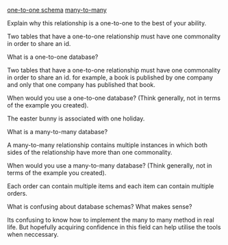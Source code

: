 [one-to-one schema](imgs/one_to_one.png)
[many-to-many](imgs/many_to_many.png)

Explain why this relationship is a one-to-one to the best of your ability.

Two tables that have a one-to-one relationship must have one commonality in order to share an id.


What is a one-to-one database?

Two tables that have a one-to-one relationship must have one commonality in order to share an id.
for example, a book is published by one company and only that one company has published that book.

When would you use a one-to-one database? (Think generally, not in terms of the example you created).

The easter bunny is associated with one holiday.

What is a many-to-many database?

A many-to-many relationship contains multiple instances in which both sides of the relationship have more than one commonality.

When would you use a many-to-many database? (Think generally, not in terms of the example you created).

Each order can contain multiple items and each item can contain multiple orders.

What is confusing about database schemas? What makes sense?

Its confusing to know how to implement the many to many method in real life. But hopefully acquiring confidence in this field can help utilise the tools when neccessary.